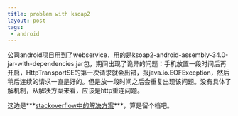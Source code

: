 ```yaml
---
title: problem with ksoap2
layout: post
tags:
 - android
---
```



公司android项目用到了webservice，用的是ksoap2-android-assembly-34.0-jar-with-dependencies.jar包，期间出现了诡异的问题：手机放置一段时间后再开启，HttpTransportSE的第一次请求就会出错，报java.io.EOFException，然后稍后连续的请求一直是好的。但是放一段时间之后会重复出现该问题。没有具体了解机制，从解决方案来看，应该是http重连问题。

这边是***[stackoverflow中的解决方案](http://stackoverflow.com/questions/22680533/java-io-eofexception-using-ksoap2-lib-libcore-io-streams-readasciilinestreams-j)***，算是留个档吧。
